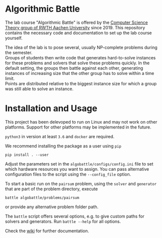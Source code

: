 # Algorithmic Battle

The lab course "Algorithmic Battle" is offered by the 
[Computer Science Theory group of RWTH Aachen University](https://tcs.rwth-aachen.de/)
since 2019. This repository contains the necessary code and documentation to
set up the lab course yourself.

The idea of the lab is to pose several, usually NP-complete problems during the
semester.  
Groups of students then write code that generates hard-to-solve instances for
these problems and solvers that solve these problems quickly. In the default
setting, the groups then battle against each other, generating instances of
increasing size that the other group has to solve within a time limit.  
Points are distributed relative to the biggest instance size for which a group
was still able to solve an instance.

# Installation and Usage
This project has been delevoped to run on Linux and may not work on other
platforms. Support for other platforms may be implemented in the future.

`python3` in version at least `3.6` and `docker` are required.

We recommend installing the package as a user using `pip`
```
pip install . --user
```

Adjust the parameters set in the `algobattle/configs/config.ini` file to set
which hardware resources you want to assign. You can pass alternative
configuration files to the script using the `--config_file` option.

To start a basic run on the `pairsum` problem, using the `solver` and `generator` that
are part of the problem directory, execute
```
battle algobattle/problems/pairsum
```
or provide any alternative problem folder path.

The `battle` script offers several options, e.g. to give custom paths for
solvers and generators. Run `battle --help` for all options.

Check the [wiki](https://github.com/Benezivas/algobattle/wiki) for further documentation.